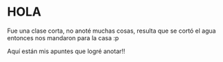 # HOLA

Fue una clase corta, no anoté muchas cosas, resulta que se cortó el agua entonces nos mandaron para la casa :p 

Aquí están mis apuntes que logré anotar!!

